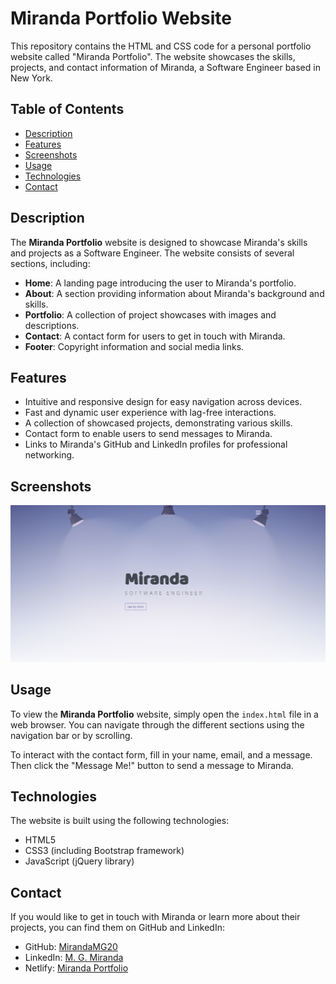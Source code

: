 # Miranda Portfolio Website

This repository contains the HTML and CSS code for a personal portfolio website called "Miranda Portfolio". The website showcases the skills, projects, and contact information of Miranda, a Software Engineer based in New York.

## Table of Contents

- [Description](#description)
- [Features](#features)
- [Screenshots](#screenshots)
- [Usage](#usage)
- [Technologies](#technologies)
- [Contact](#contact)

## Description

The **Miranda Portfolio** website is designed to showcase Miranda's skills and projects as a Software Engineer. The website consists of several sections, including:

- **Home**: A landing page introducing the user to Miranda's portfolio.
- **About**: A section providing information about Miranda's background and skills.
- **Portfolio**: A collection of project showcases with images and descriptions.
- **Contact**: A contact form for users to get in touch with Miranda.
- **Footer**: Copyright information and social media links.

## Features

- Intuitive and responsive design for easy navigation across devices.
- Fast and dynamic user experience with lag-free interactions.
- A collection of showcased projects, demonstrating various skills.
- Contact form to enable users to send messages to Miranda.
- Links to Miranda's GitHub and LinkedIn profiles for professional networking.

## Screenshots

![Miranda Portfolio](image.png)

## Usage

To view the **Miranda Portfolio** website, simply open the `index.html` file in a web browser. You can navigate through the different sections using the navigation bar or by scrolling.

To interact with the contact form, fill in your name, email, and a message. Then click the "Message Me!" button to send a message to Miranda.

## Technologies

The website is built using the following technologies:

- HTML5
- CSS3 (including Bootstrap framework)
- JavaScript (jQuery library)

## Contact

If you would like to get in touch with Miranda or learn more about their projects, you can find them on GitHub and LinkedIn:

- GitHub: [MirandaMG20](https://github.com/MirandaMG20)
- LinkedIn: [M. G. Miranda](https://www.linkedin.com/in/m-g-miranda/)
- Netlify: [Miranda Portfolio](https://portfolio-miranda.netlify.app/#portfolio)
